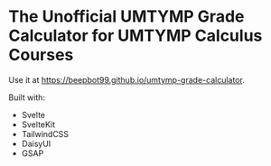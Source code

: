 # The Unofficial UMTYMP Grade Calculator for UMTYMP Calculus Courses

Use it at https://beepbot99.github.io/umtymp-grade-calculator.

Built with:

- Svelte
- SvelteKit
- TailwindCSS
- DaisyUI
- GSAP

